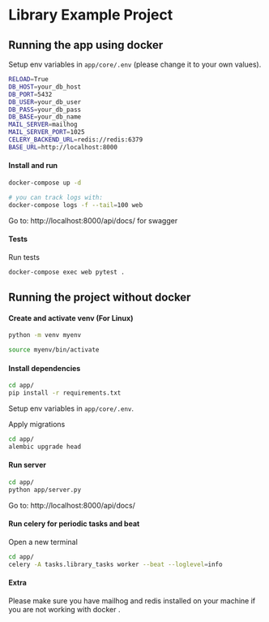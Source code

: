 # Library Example Project

## Running the app using docker

Setup env variables in `app/core/.env` (please change it to your own values).
```bash
RELOAD=True
DB_HOST=your_db_host
DB_PORT=5432
DB_USER=your_db_user
DB_PASS=your_db_pass
DB_BASE=your_db_name
MAIL_SERVER=mailhog
MAIL_SERVER_PORT=1025
CELERY_BACKEND_URL=redis://redis:6379
BASE_URL=http://localhost:8000

```


#### Install and run

```bash
docker-compose up -d

# you can track logs with:
docker-compose logs -f --tail=100 web
```

Go to: http://localhost:8000/api/docs/ for swagger


#### Tests

Run tests

```bash
docker-compose exec web pytest .
```

## Running the project without docker

#### Create  and activate venv (For Linux)

```bash
python -m venv myenv

source myenv/bin/activate 

```
#### Install dependencies

```bash
cd app/
pip install -r requirements.txt
```

Setup env variables in `app/core/.env`.


Apply migrations

```bash
cd app/
alembic upgrade head
```


#### Run server

```bash
cd app/
python app/server.py
```
Go to: http://localhost:8000/api/docs/

#### Run celery for periodic tasks and beat
Open a new terminal
```bash
cd app/
celery -A tasks.library_tasks worker --beat --loglevel=info
```

#### Extra
Please make sure you have mailhog and redis installed on your machine if you are not working with docker .


